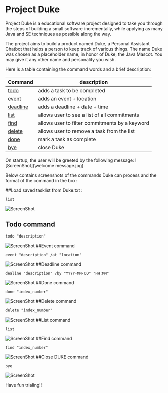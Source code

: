 # Project Duke

Project Duke is a educational software project designed to take you through the steps of building a small software incrementally, while applying as many Java and SE techniques as possible along the way.

The project aims to build a product named Duke, a Personal Assistant Chatbot that helps a person to keep track of various things. The name Duke was chosen as a placeholder name, in honor of Duke, the Java Mascot. You may give it any other name and personality you wish.

Here is a table containing the command words and a brief description:

Command | description
------------ | -------------
[todo](##-todo-command) | adds a task to be completed
[event](##event-command) | adds an event + location 
[deadline](##deadline-command) | adds a deadline + date + time
[list](##list-command) | allows user to see a list of all commitments
[find](##find-command) | allows user to filter commitments by a keyword
[delete](##delete-command) | allows user to remove a task from the list
[done](##done-command) | mark a task as complete
[bye](##close-duke-command) | close Duke

On startup, the user will be greeted by the following message:
![ScreenShot](\welcome message.jpg)

Below contains screenshots of the commands Duke can process and the format of the command in the box:

##Load saved tasklist from Duke.txt :
   ```
  list
   ```
![ScreenShot](\list.jpg)
## Todo command

   ```
  todo "description"
   ```
![ScreenShot](\todo.jpg)
##Event command

   ```
  event "description" /at "location"
   ```
![ScreenShot](\event.jpg)
##Deadline command

   ```
  dealine "description" /by "YYYY-MM-DD" "HH:MM"
   ```
![ScreenShot](\deadline.jpg)
##Done command

   ```
  done "index_number"
   ```
![ScreenShot](\done.jpg)
##Delete command

   ```
 delete "index_number"
   ```
![ScreenShot](\delete.jpg)
##List command

   ```
  list
   ```

![ScreenShot](\list2.jpg)
##Find command

   ```
  find "index_number"
   ```
![ScreenShot](\find.jpg)
##Close DUKE command

   ```
 bye
   ```
![ScreenShot](\bye.jpg)

Have fun trialing!!